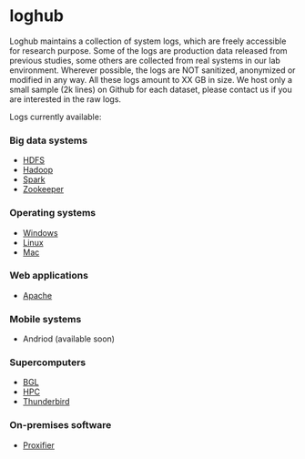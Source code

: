 # loghub
Loghub maintains a collection of system logs, which are freely accessible for research purpose. Some of the logs are production data released from previous studies, some others are collected from real systems in our lab environment. Wherever possible, the logs are NOT sanitized, anonymized or modified in any way. All these logs amount to XX GB in size. We host only a small sample (2k lines) on Github for each dataset, please contact us if you are interested in the raw logs.

Logs currently available:

### Big data systems
+ [HDFS](./HDFS)
+ [Hadoop](./Hadoop)
+ [Spark](./Spark)
+ [Zookeeper](./Zookeeper)

### Operating systems
+ [Windows](./Windows)
+ [Linux](./Linux)
+ [Mac](./Mac)

### Web applications
+ [Apache](./Apache)

### Mobile systems
+ Andriod (available soon)

### Supercomputers
+ [BGL](./BGL)
+ [HPC](./HPC)
+ [Thunderbird](./Thunderbird)

### On-premises software
+ [Proxifier](./Proxifier)


